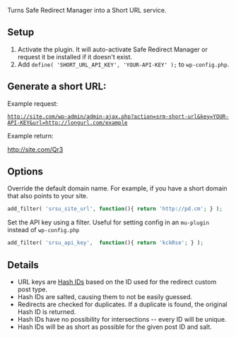 Turns Safe Redirect Manager into a Short URL service.

## Setup

1. Activate the plugin. It will auto-activate Safe Redirect Manager or request it be installed if it doesn't exist.
1. Add `define( 'SHORT_URL_API_KEY', 'YOUR-API-KEY' );` to `wp-config.php`.

## Generate a short URL:

Example request:

<code>http://site.com/wp-admin/admin-ajax.php?action=srm-short-url&key=YOUR-API-KEY&url=http://longurl.com/example</code>

Example return:

http://site.com/Qr3

## Options

Override the default domain name. For example, if you have a short domain that also points to your site.

```php
add_filter( 'srsu_site_url', function(){ return 'http://pd.cm'; } );
```

Set the API key using a filter. Useful for setting config in an `mu-plugin` instead of `wp-config.php`

```php
add_filter( 'srsu_api_key',  function(){ return 'kckRse'; } );
```

## Details

* URL keys are [Hash IDs](http://www.hashids.org/) based on the ID used for the redirect custom post type. 
* Hash IDs are salted, causing them to not be easily guessed.
* Redirects are checked for duplicates. If a duplicate is found, the original Hash ID is returned.
* Hash IDs have no possibility for intersections -- every ID will be unique.
* Hash IDs will be as short as possible for the given post ID and salt.